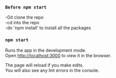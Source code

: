 ### `Before npm start`
-Git clone the repo<br>
-cd into the repo<br>
-do 'npm install'  to install all the packages<br>

### `npm start`

Runs the app in the development mode.<br>
Open [http://localhost:3000](http://localhost:3000) to view it in the browser.

The page will reload if you make edits.<br>
You will also see any lint errors in the console.


